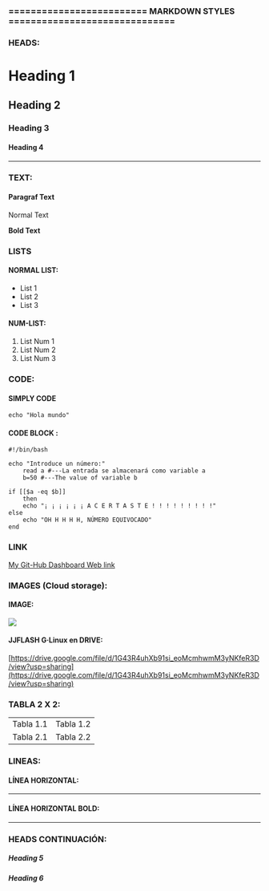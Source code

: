 ### **\========================= MARKDOWN STYLES ==============================**

### **HEADS:**

# Heading 1

## Heading 2

### Heading 3

#### Heading 4

---

### **TEXT:**

#### **Paragraf Text**

Normal Text 

**Bold Text**

### **LISTS**

#### **NORMAL LIST:**

*   List 1
*   List 2
*   List 3

#### **NUM-LIST:**

1.  List Num 1
2.  List Num 2
3.  List Num 3

### **CODE:**

#### **SIMPLY CODE**

`echo "Hola mundo"`

#### **CODE BLOCK :**

```
#!/bin/bash

echo "Introduce un número:"
    read a #---La entrada se almacenará como variable a
    b=50 #---The value of variable b

if [[$a -eq $b]]
    then
    echo "¡ ¡ ¡ ¡ ¡ ¡ A C E R T A S T E ! ! ! ! ! ! ! ! !"
else
    echo "OH H H H H, NÚMERO EQUIVOCADO"
end
```

### **LINK**

[My Git-Hub Dashboard Web link](https://github.com/G-Mtnz-Dev?tab=repositories)

### **IMAGES (Cloud storage):**

#### **IMAGE:**

![](https://drive.google.com/file/d/1G43R4uhXb91si_eoMcmhwmM3yNKfeR3D/view?usp=sharing)

#### **JJFLASH G·Linux en DRIVE:**

[https://drive.google.com/file/d/1G43R4uhXb91si_eoMcmhwmM3yNKfeR3D/view?usp=sharing](https://drive.google.com/file/d/1G43R4uhXb91si_eoMcmhwmM3yNKfeR3D/view?usp=sharing)

### **TABLA 2 X 2:**

<table><tbody><tr><td>Tabla 1.1</td><td>Tabla 1.2</td></tr><tr><td>Tabla 2.1</td><td>Tabla 2.2</td></tr></tbody></table>

### **LINEAS:**

#### **LÍNEA HORIZONTAL:**

---

#### **LÍNEA HORIZONTAL BOLD:**

---

### **HEADS CONTINUACIÓN:**

##### **Heading 5**

###### **Heading 6**